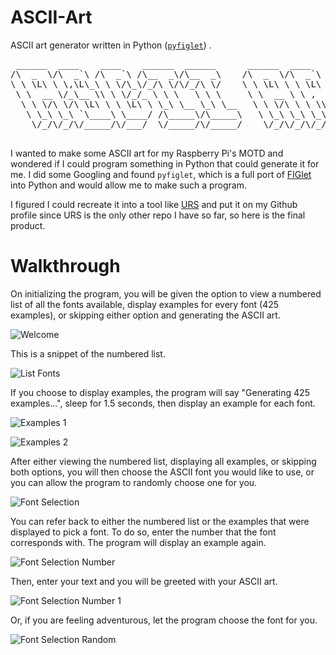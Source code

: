 # ASCII-Art
ASCII art generator written in Python ([`pyfiglet`](https://pypi.org/project/pyfiglet/)) .

<pre>
 ______  ____    ____    ______  ______      ______  ____    ______
/\  _  \/\  _`\ /\  _`\ /\__  _\/\__  _\    /\  _  \/\  _`\ /\__  _\
\ \ \L\ \ \,\L\_\ \ \/\_\/_/\ \/\/_/\ \/    \ \ \L\ \ \ \L\ \/_/\ \/
 \ \  __ \/_\__ \\ \ \/_/_ \ \ \   \ \ \     \ \  __ \ \ ,  /  \ \ \
  \ \ \/\ \/\ \L\ \ \ \L\ \ \_\ \__ \_\ \__   \ \ \/\ \ \ \\ \  \ \ \
   \ \_\ \_\ `\____\ \____/ /\_____\/\_____\   \ \_\ \_\ \_\ \_\ \ \_\
    \/_/\/_/\/_____/\/___/  \/_____/\/_____/    \/_/\/_/\/_/\/ /  \/_/

</pre>

I wanted to make some ASCII art for my Raspberry Pi's MOTD and wondered if I could program something in Python that could generate it for me. I did some Googling and found `pyfiglet`, which is a full port of [FIGlet](http://www.figlet.org/) into Python and would allow me to make such a program. 

I figured I could recreate it into a tool like [URS](https://github.com/JosephLai241/Universal-Reddit-Scraper) and put it on my Github profile since URS is the only other repo I have so far, so here is the final product.

# Walkthrough
On initializing the program, you will be given the option to view a numbered list of all the fonts available, display examples for every font (425 examples), or skipping either option and generating the ASCII art.

![Welcome](https://github.com/JosephLai241/ASCII-Art/blob/assets/Screenshots/Welcome.png)

This is a snippet of the numbered list.

![List Fonts](https://github.com/JosephLai241/ASCII-Art/blob/assets/Screenshots/List%20Fonts.png)

If you choose to display examples, the program will say "Generating 425 examples...", sleep for 1.5 seconds, then display an example for each font.

![Examples 1](https://github.com/JosephLai241/ASCII-Art/blob/assets/Screenshots/Examples%201.png) 

![Examples 2](https://github.com/JosephLai241/ASCII-Art/blob/assets/Screenshots/Examples%202.png) 

After either viewing the numbered list, displaying all examples, or skipping both options, you will then choose the ASCII font you would like to use, or you can allow the program to randomly choose one for you.

![Font Selection](https://github.com/JosephLai241/ASCII-Art/blob/assets/Screenshots/Font%20Selection.png) 

You can refer back to either the numbered list or the examples that were displayed to pick a font. To do so, enter the number that the font corresponds with. The program will display an example again.

![Font Selection Number](https://github.com/JosephLai241/ASCII-Art/blob/assets/Screenshots/Font%20Selection%20Number.png)

Then, enter your text and you will be greeted with your ASCII art.

![Font Selection Number 1](https://github.com/JosephLai241/ASCII-Art/blob/assets/Screenshots/Font%20Selection%20Number%201.png)

Or, if you are feeling adventurous, let the program choose the font for you.

![Font Selection Random](https://github.com/JosephLai241/ASCII-Art/blob/assets/Screenshots/Font%20Selection%20Random.png)
